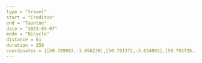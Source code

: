 ```yaml
---
type = "travel"
start = "Crediton"
end = "Taunton"
date = "2023-03-07"
mode = "Bicycle"
distance = 61
duration = 259
coordinates = [[50.789983,-3.656238],[50.791372,-3.654803],[50.793726,-3.644591],[50.798731,-3.636473],[50.795859,-3.628857],[50.797301,-3.624065],[50.798366,-3.619416],[50.800742,-3.606543],[50.802398,-3.6004],[50.804192,-3.59724],[50.806086,-3.592814],[50.808243,-3.581105],[50.80915,-3.573763],[50.811176,-3.56935],[50.812396,-3.565123],[50.81335,-3.557681],[50.811157,-3.543497],[50.809531,-3.533467],[50.808173,-3.524675],[50.804645,-3.514458],[50.804031,-3.505672],[50.805036,-3.49717],[50.805617,-3.490906],[50.808527,-3.482308],[50.810035,-3.477184],[50.813087,-3.469976],[50.814284,-3.465214],[50.81458,-3.456686],[50.817612,-3.454102],[50.819587,-3.446657],[50.819423,-3.438424],[50.821325,-3.432707],[50.826295,-3.423953],[50.829134,-3.419213],[50.8318,-3.416001],[50.833945,-3.414146],[50.83649,-3.411383],[50.841569,-3.403545],[50.850209,-3.394314],[50.856382,-3.392701],[50.8582,-3.392806],[50.860896,-3.385784],[50.864534,-3.378713],[50.867075,-3.374783],[50.872365,-3.368792],[50.875779,-3.360639],[50.878252,-3.352447],[50.880162,-3.346708],[50.884736,-3.344698],[50.887984,-3.340594],[50.892296,-3.337581],[50.89863,-3.333063],[50.901984,-3.335395],[50.904633,-3.331995],[50.908692,-3.32541],[50.911571,-3.316997],[50.914695,-3.31079],[50.917341,-3.306855],[50.92161,-3.305309],[50.924809,-3.30346],[50.92741,-3.299889],[50.930273,-3.290683],[50.933098,-3.285628],[50.936194,-3.280716],[50.941213,-3.277237],[50.947328,-3.275276],[50.950966,-3.272643],[50.955528,-3.265001],[50.960484,-3.255978],[50.967563,-3.248258],[50.973986,-3.242538],[50.975849,-3.232608],[50.978285,-3.227588],[50.979497,-3.226362],[50.985329,-3.218772],[50.989795,-3.211985],[50.99305,-3.205275],[50.998595,-3.206229],[51.000762,-3.199542],[51.001573,-3.189149],[50.999958,-3.180766],[51.001341,-3.172835],[51.008656,-3.167313],[51.011647,-3.163856],[51.017277,-3.157597],[51.015771,-3.150781],[51.015928,-3.14023],[51.016523,-3.133556],[51.016745,-3.128174],[51.01562,-3.119501],[51.0158,-3.11228],[51.015637,-3.10699],[51.017511,-3.102984],[51.020988,-3.097829],[51.02251,-3.090923],[51.025416,-3.089078],[51.029421,-3.081582],[51.030907,-3.083345],[51.03021,-3.083405],[51.030213,-3.083403]]
---
```

